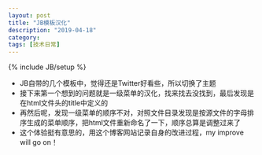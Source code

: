 ```yaml
---
layout: post
title: "JB模板汉化"
description: "2019-04-18"
category:
tags: [技术日常]
---
```

{% include JB/setup %}

- JB自带的几个模板中，觉得还是Twitter好看些，所以切换了主题
- 接下来第一个想到的问题就是一级菜单的汉化，找来找去没找到，最后发现是在html文件头的title中定义的
- 再然后呢，发现一级菜单的顺序不对，对照文件目录发现是按源文件的字母排序生成的菜单顺序，把html文件重新命名了一下，顺序总算是调整过来了
- 这个体验挺有意思的，用这个博客网站记录自身的改进过程，my improve will go on！
